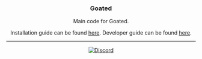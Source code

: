 <div align='center'>
   <h3>Goated</h3>
   Main code for Goated.

   Installation guide can be found [here](https://github.com/enmity-mod/enmity/blob/main/docs/install.md).
   Developer guide can be found [here](https://github.com/enmity-mod/enmity/blob/main/docs/developers.md).
   </p>
</div>

---

<div align='center' style='margin-top: 15px;'>
   <a href='https://discord.gg/nmQP8ttsAz'><img align='center' alt='Discord' src='https://img.shields.io/discord/1129687501406212206
?color=36309d&label=DISCORD&logo=discord&logoColor=white&style=for-the-badge'></a>
   

